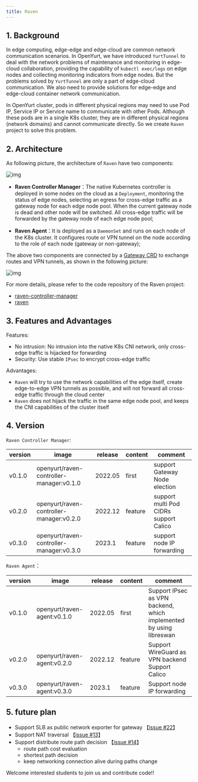 ```yaml
---
title: Raven
---
```


## 1. Background

In edge computing, edge-edge and edge-cloud are common network communication scenarios. In OpenYurt, we have introduced `YurtTunnel` to deal with the network problems of maintenance and monitoring in edge-cloud collaboration, providing the capability of `kubectl exec/logs` on edge nodes and collecting monitoring indicators from edge nodes. But the problems solved by `YurtTunnel` are only a part of edge-cloud communication. We also need to provide solutions for edge-edge and edge-cloud container network communication.

In OpenYurt cluster, pods in different physical regions may need to use Pod IP, Service IP or Service name to communicate with other Pods. Although these pods are in a single K8s cluster, they are in different physical regions (network domains) and cannot communicate directly. So we create `Raven` project to solve this problem.

## 2. Architecture

As following picture, the architecture of `Raven` have two components:

![img](../../../static/img/docs/core-concepts/raven.png)

- **Raven Controller Manager**：The native Kubernetes controller is deployed in some nodes on the cloud as a `Deployment`, monitoring the status of edge nodes, selecting an egress for cross-edge traffic as a gateway node for each edge node pool. When the current gateway node is dead and other node will be switched. All cross-edge traffic will be forwarded by the gateway node of each edge node pool;

- **Raven Agent**：It is deployed as a `DaemonSet` and runs on each node of the K8s cluster. It configures route or VPN tunnel on the node according to the role of each node (gateway or non-gateway);

The above two components are connected by a [Gateway CRD](https://github.com/openyurtio/raven-controller-manager/blob/main/pkg/ravencontroller/apis/raven/v1alpha1/gateway_types.go) to exchange routes and VPN tunnels, as shown in the following picture:

![img](../../../static/img/docs/core-concepts/raven-sequence-diag.png)

For more details, please refer to the code repository of the Raven project:

- [raven-controller-manager](https://github.com/openyurtio/raven-controller-manager)
- [raven](https://github.com/openyurtio/raven)

## 3. Features and Advantages

Features:

- No intrusion: No intrusion into the native K8s CNI network, only cross-edge traffic is hijacked for forwarding
- Security: Use stable `IPsec` to encrypt cross-edge traffic

Advantages:

- `Raven` will try to use the network capabilities of the edge itself, create edge-to-edge VPN tunnels as possible, and will not forward all cross-edge traffic through the cloud center
- `Raven` does not hijack the traffic in the same edge node pool, and keeps the CNI capabilities of the cluster itself

## 4. Version

`Raven Controller Manager`:

| version | image                                    | release | content | comment                                      |
|---------|------------------------------------------|---------|---------|----------------------------------------------|
| v0.1.0  | openyurt/raven-controller-manager:v0.1.0 | 2022.05 | first   | support Gateway Node election                |
| v0.2.0  | openyurt/raven-controller-manager:v0.2.0 | 2022.12 | feature | support multi Pod CIDRs <br/> support Calico |
| v0.3.0  | openyurt/raven-controller-manager:v0.3.0 | 2023.1  | feature | support node IP forwarding                   |

`Raven Agent`：

| version | image                       | release | content | comment                |
|---------|-----------------------------|---------|---------|-------------------|
| v0.1.0  | openyurt/raven-agent:v0.1.0 | 2022.05 | first   | Support IPsec as VPN backend, which implemented by using libreswan |
| v0.2.0  | openyurt/raven-agent:v0.2.0 | 2022.12 | feature | Support WireGuard as VPN backend<br/>Support Calico|
| v0.3.0  | openyurt/raven-agent:v0.3.0 | 2023.1  | feature    | Support node IP forwarding |

## 5. future plan

- Support SLB as public network exporter for gateway  【[issue #22](https://github.com/openyurtio/raven/issues/22)】 
- Support NAT traversal 【[issue #13](https://github.com/openyurtio/raven/issues/13)】 
- Support distribute route path decision 【[issue #14](https://github.com/openyurtio/raven/issues/14)】
  - route path cost evaluation
  - shortest path decision 
  - keep networking connection alive during paths change

Welcome interested students to join us and contribute code!!
